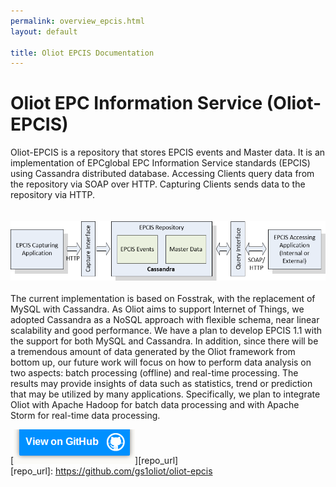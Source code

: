 ```yaml
---
permalink: overview_epcis.html
layout: default

title: Oliot EPCIS Documentation
---
```


Oliot EPC Information Service (Oliot-EPCIS)
===========================================
Oliot-EPCIS is a repository that stores EPCIS events and Master data. It is an implementation of EPCglobal EPC Information Service standards (EPCIS) using Cassandra distributed database. Accessing Clients query data from the repository via SOAP over HTTP. Capturing Clients sends data to the repository via HTTP.  
<br> <br>
![thumbnail](images/epcis-pics/EPCIS_Architecture.png)
<br> <br>
The current implementation is based on Fosstrak, with the replacement of MySQL with Cassandra. As Oliot aims to support Internet of Things, we adopted Cassandra as a NoSQL approach with flexible schema, near linear scalability and good performance.
We have a plan to develop EPCIS 1.1 with the support for both MySQL and Cassandra. 
In addition, since there will be a tremendous amount of data generated by the Oliot framework from bottom up, our future work will focus on how to perform data analysis on two aspects: batch processing (offline) and real-time processing. The results may provide insights of data such as statistics, trend or prediction that may be utilized by many applications. Specifically, we plan to integrate Oliot with Apache Hadoop for batch data processing and with Apache Storm for real-time data processing.

[![thumbnail](images/viewon.png)][repo_url]  
[repo_url]: https://github.com/gs1oliot/oliot-epcis
